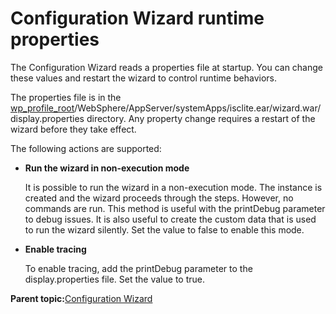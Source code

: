 # Configuration Wizard runtime properties 

The Configuration Wizard reads a properties file at startup. You can change these values and restart the wizard to control runtime behaviors.

The properties file is in the [wp\_profile\_root](../reference/wpsdirstr.md#wp_profile_root)/WebSphere/AppServer/systemApps/isclite.ear/wizard.war/display.properties directory. Any property change requires a restart of the wizard before they take effect.

The following actions are supported:

-   **Run the wizard in non-execution mode**

    It is possible to run the wizard in a non-execution mode. The instance is created and the wizard proceeds through the steps. However, no commands are run. This method is useful with the printDebug parameter to debug issues. It is also useful to create the custom data that is used to run the wizard silently. Set the value to false to enable this mode.

-   **Enable tracing**

    To enable tracing, add the printDebug parameter to the display.properties file. Set the value to true.


**Parent topic:**[Configuration Wizard ](../config/cw_overview.md)

